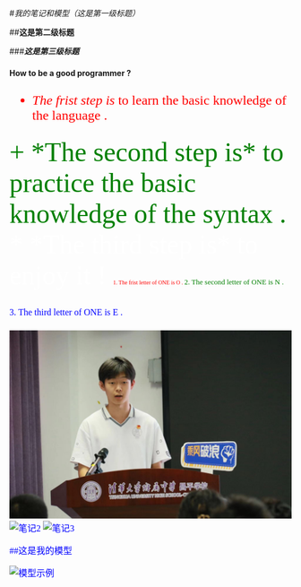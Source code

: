 #*我的笔记和模型（这是第一级标题）*

##**这是第二级标题**

###___这是第三级标题___

**How to be a good programmer ?**
<font face='仿宋' color='red' SIZE='5'>
- *The frist step is* to learn the basic knowledge of the language .
<font face='隶书' color='green' SIZE='10'>
+ *The second step is* to practice the basic knowledge of the syntax .
<font face='Times New Roman' color='white' SIZE='15'>
* *The third step is* to enjoy it !

<font face='Times New Roman' color='red' SIZE='1'>
1. The frist letter of ONE is O .

<font face='Times New Roman' color='green' SIZE='2'>
2. The second letter of ONE is N .

<font face='Times New Roman' color='blue' SIZE='3'>
3. The third letter of ONE is E .

![笔记1](images/aaa.jpg)
![笔记2](images/note2.jpg)
![笔记3](images/note3.jpg)

##这是我的模型

![模型示例](videos/1234.jpg)
